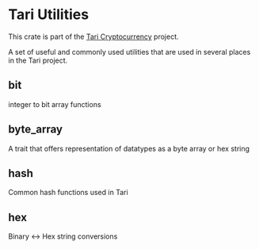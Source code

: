 # Tari Utilities

This crate is part of the [Tari Cryptocurrency](https://tari.com) project.

A set of useful and commonly used utilities that are used in several places in the Tari project.

## bit

integer to bit array functions

## byte_array

A trait that offers representation of datatypes as a byte array or hex string

## hash

Common hash functions used in Tari

## hex

Binary <-> Hex string conversions